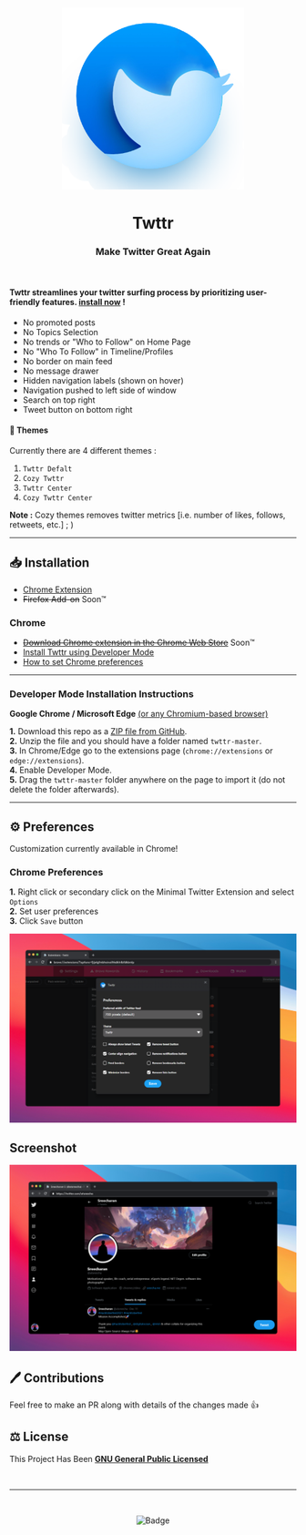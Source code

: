 <p align="center">
  <img alt="Twttr Icon" src="./icon/500.png"/ width=320>
</p>

<h1 align="center">
  Twttr
</h1>

<h3 align="center">
  Make Twitter Great Again 
</h3>

<br>

#### **Twttr streamlines your twitter surfing process by prioritizing user-friendly features. [install now](#installation) !**

 - No promoted posts
 - No Topics Selection
 - No trends or "Who to Follow" on Home Page
 - No "Who To Follow" in Timeline/Profiles
 - No border on main feed
 - No message drawer
 - Hidden navigation labels (shown on hover)
 - Navigation pushed to left side of window
 - Search on top right
 - Tweet button on bottom right

#### 🎨 Themes

Currently there are 4 different themes :
1. `Twttr Defalt`
2. `Cozy Twttr` 
3. `Twttr Center`
4. `Cozy Twttr Center`

__Note :__ Cozy themes removes twitter metrics [i.e. number of likes, follows, retweets, etc.] ; )

---

## 📥 Installation

- [Chrome Extension](#chrome)
- ~~Firefox Add-on~~  Soon:tm:

### Chrome
- ~~[Download Chrome extension in the Chrome Web Store]()~~ Soon:tm: <br>
- [Install Twttr using Developer Mode ](#developer-mode-installation-instructions) <br>
- [How to set Chrome preferences](#chrome-preferences) <br>

---

### Developer Mode Installation Instructions

**Google Chrome / Microsoft Edge** [(or any Chromium-based browser)](https://www.zdnet.com/pictures/all-the-chromium-based-browsers/)

**1.** Download this repo as a [ZIP file from GitHub](https://github.com/sreechar/twttr/archive/refs/heads/main.zip). <br>
**2.** Unzip the file and you should have a folder named `twttr-master`. <br>
**3.** In Chrome/Edge go to the extensions page (`chrome://extensions` or `edge://extensions`).<br>
**4.** Enable Developer Mode. <br>
**5.** Drag the `twttr-master` folder anywhere on the page to import it (do not delete the folder afterwards).

---

## ⚙️ Preferences

Customization currently available in Chrome! 

### Chrome Preferences

**1.** Right click or secondary click on the Minimal Twitter Extension and select `Options` <br>
**2.** Set user preferences <br>
**3.** Click `Save` button <br>

![Chrome Preferences](./images/chrome-preferences.png)


## Screenshot

![twitter.com](./images/screenshot.png)


## :pen: Contributions

Feel free to make an PR along with details of the changes made :thumbsup:


## ⚖️ License

This Project Has Been **[GNU General Public Licensed](./License.md)**

<br>

---

<br>

<p align="center">
  <img alt="Badge" src="https://visitor-badges.glitch.me?username=sreechar&repo=twttr&label=Views&style=for-the-badge&color=%23457BFF&&logo=Github&contentType=svg">
</p>
